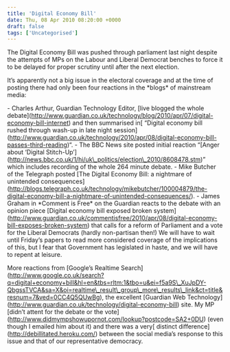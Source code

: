 ```yaml
---
title: 'Digital Economy Bill'
date: Thu, 08 Apr 2010 08:20:00 +0000
draft: false
tags: ['Uncategorised']
---
```


The Digital Economy Bill was pushed through parliament last night despite the attempts of MPs on the Labour and Liberal Democrat benches to force it to be delayed for proper scrutiny until after the next election.

It’s apparently not a big issue in the electoral coverage and at the time of posting there had only been four reactions in the \*blogs\* of mainstream media:

\- Charles Arthur, Guardian Technology Editor, \[live blogged the whole debate\](http://www.guardian.co.uk/technology/blog/2010/apr/07/digital-economy-bill-internet) and then summarised in\[ “Digital economy bill rushed through wash-up in late night session\](http://www.guardian.co.uk/technology/2010/apr/08/digital-economy-bill-passes-third-reading)“. - The BBC News site posted initial reaction “\[Anger about ‘Digital Stitch-Up’\](http://news.bbc.co.uk/1/hi/uk\_politics/election\_2010/8608478.stm)” which includes recording of the whole 264 minute debate. - Mike Butcher of the Telegraph posted \[The Digital Economy Bill: a nightmare of unintended consequences\](http://blogs.telegraph.co.uk/technology/mikebutcher/100004879/the-digital-economy-bill-a-nightmare-of-unintended-consequences/). - James Graham in \*Comment is Free\* on the Guardian reacts to the debate with an opinion piece \[Digital economy bill exposed broken system\](http://www.guardian.co.uk/commentisfree/2010/apr/08/digital-economy-bill-exposes-broken-system) that calls for a reform of Parliament and a vote for the Liberal Democrats (hardly non-partisan then!) We will have to wait until Friday’s papers to read more considered coverage of the implications of this, but I fear that Government has legislated in haste, and we will have to repent at leisure.

More reactions from \[Google’s Realtime Search\](http://www.google.co.uk/search?q=digital+economy+bill&hl=en&tbs=rltm:1&tbo=u&ei=f5a9S\_XuJpDY-QbgssTVCA&sa=X&oi=realtime\_result\_group\_more\_results\_link&ct=title&resnum=7&ved=0CC4Q5QUwBg), the excellent \[Guardian Web Technology\](http://www.guardian.co.uk/technology/digital-economy-bill) site. My MP \[didn’t attent for the debate or the vote\](http://www.didmympshowupornot.com/lookup?postcode=SA2+0DU) (even though I emailed him about it) and there was a very\[ distinct difference\](http://debillitated.heroku.com/) between the social media’s response to this issue and that of our representative democracy.